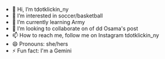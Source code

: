- 👋 Hi, I’m tdotklickin_ny
- 👀 I’m interested in soccer/basketball
- 🌱 I’m currently learning Army
- 💞️ I’m looking to collaborate on of dd Osama's post
- 📫 How to reach me, follow me on Instagram tdotklickin_ny
- 😄 Pronouns: she/hers
- ⚡ Fun fact: I'm a Gemini 

<!---
alleditzzz/alleditzzz is a ✨ special ✨ repository because its `README.md` (this file) appears on your GitHub profile.
You can click the Preview link to take a look at your changes.
--->
